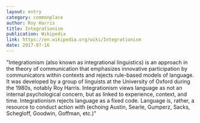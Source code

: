 ```yaml
---
layout: entry
category: commonplace
author: Roy Harris
title: Integrationism
publication: Wikipedia
link: https://en.wikipedia.org/wiki/Integrationism
date: 2017-07-16
---
```


"Integrationism (also known as integrational linguistics) is an approach in the theory of communication that emphasizes innovative participation by communicators within contexts and rejects rule-based models of language. It was developed by a group of linguists at the University of Oxford during the 1980s, notably Roy Harris. Integrationism views language as not an internal psychological concern, but as linked to experience, context, and time. Integrationism rejects language as a fixed code. Language is, rather, a resource to conduct action with (echoing Austin, Searle, Gumperz, Sacks, Schegloff, Goodwin, Goffman, etc.)"
